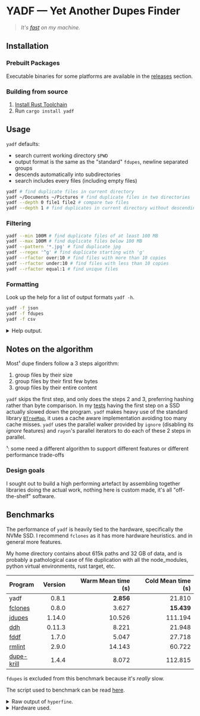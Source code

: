 # YADF — Yet Another Dupes Finder

> _It's [fast](#benchmarks) on my machine._

## Installation

### Prebuilt Packages

Executable binaries for some platforms are available in the [releases](https://github.com/jRimbault/yadf/releases) section.

### Building from source

1. [Install Rust Toolchain](https://www.rust-lang.org/tools/install)
2. Run `cargo install yadf`

## Usage

`yadf` defaults:

- search current working directory `$PWD`
- output format is the same as the "standard" `fdupes`, newline separated groups
- descends automatically into subdirectories
- search includes every files (including empty files)

```bash
yadf # find duplicate files in current directory
yadf ~/Documents ~/Pictures # find duplicate files in two directories
yadf --depth 0 file1 file2 # compare two files
yadf --depth 1 # find duplicates in current directory without descending
```

### Filtering

```bash
yadf --min 100M # find duplicate files of at least 100 MB
yadf --max 100M # find duplicate files below 100 MB
yadf --pattern '*.jpg' # find duplicate jpg
yadf --regex '^g' # find duplicate starting with 'g'
yadf --rfactor over:10 # find files with more than 10 copies
yadf --rfactor under:10 # find files with less than 10 copies
yadf --rfactor equal:1 # find unique files
```

### Formatting

Look up the help for a list of output formats `yadf -h`.

```bash
yadf -f json
yadf -f fdupes
yadf -f csv
```

<details>
  <summary>Help output.</summary>

```
yadf 0.9.2
Yet Another Dupes Finder

USAGE:
    yadf [FLAGS] [OPTIONS] [paths]...

FLAGS:
    -h, --help        Prints help information
    -n, --no-empty    Excludes empty files
    -q, --quiet       Pass many times for less log output
    -V, --version     Prints version information
    -v, --verbose     Pass many times for more log output

OPTIONS:
    -a, --algorithm <algorithm>    Hashing algorithm [default: Highway]  [possible values: Highway, MetroHash, SeaHash, XxHash]
    -f, --format <format>          Output format [default: Fdupes]  [possible values: Csv, Fdupes, Json, JsonPretty, Machine]
        --max <size>               Maximum file size
    -d, --depth <depth>            Maximum recursion depth
        --min <size>               Minimum file size
    -p, --pattern <glob>           Check files with a name matching a glob pattern, see:
                                   https://docs.rs/globset/0.4.6/globset/index.html#syntax
    -R, --regex <regex>            Check files with a name matching a Perl-style regex, see:
                                   https://docs.rs/regex/1.4.2/regex/index.html#syntax
    --rfactor <rfactor>            Replication factor [under|equal|over]:n

ARGS:
    <paths>...    Directories to search

For sizes, K/M/G/T[B|iB] suffixes can be used (case-insensitive).
```

</details>

## Notes on the algorithm

Most¹ dupe finders follow a 3 steps algorithm:

1. group files by their size
2. group files by their first few bytes
3. group files by their entire content

`yadf` skips the first step, and only does the steps 2 and 3, preferring hashing rather than byte comparison. In my [tests][3-steps] having the first step on a SSD actually slowed down the program.
`yadf` makes heavy use of the standard library [`BTreeMap`][btreemap], it uses a cache aware implementation avoiding too many cache misses. `yadf` uses the parallel walker provided by `ignore` (disabling its _ignore_ features) and `rayon`'s parallel iterators to do each of these 2 steps in parallel.

¹: some need a different algorithm to support different features or different performance trade-offs

[btreemap]: https://doc.rust-lang.org/std/collections/struct.BTreeMap.html
[3-steps]: https://github.com/jRimbault/yadf/tree/3-steps
[hashmap]: https://doc.rust-lang.org/std/collections/struct.HashMap.html

### Design goals

I sought out to build a high performing artefact by assembling together libraries doing the actual work, nothing here is custom made, it's all "off-the-shelf" software.

## Benchmarks

The performance of `yadf` is heavily tied to the hardware, specifically the
NVMe SSD. I recommend `fclones` as it has more hardware heuristics. and in general more features.

My home directory contains about 615k paths and 32 GB of data, and is probably a pathological case of file duplication with all the node_modules, python virtual environments, rust target, etc.

| Program         | Version | Warm Mean time (s) | Cold Mean time (s) |
| :-------------- | ------: | -----------------: | -----------------: |
| yadf            |   0.8.1 |          **2.856** |             21.810 |
| [fclones][0]    |   0.8.0 |              3.627 |         **15.439** |
| [jdupes][1]     |  1.14.0 |             10.526 |            111.194 |
| [ddh][2]        |  0.11.3 |              8.221 |             21.948 |
| [fddf][3]       |   1.7.0 |              5.047 |             27.718 |
| [rmlint][4]     |   2.9.0 |             14.143 |             60.722 |
| [dupe-krill][5] |   1.4.4 |              8.072 |            112.815 |

`fdupes` is excluded from this benchmark because it's _really_ slow.

The script used to benchmark can be read [here](./bench.sh).

[0]: https://github.com/pkolaczk/fclones
[1]: https://github.com/jbruchon/jdupes
[2]: https://github.com/darakian/ddh
[3]: https://github.com/birkenfeld/fddf
[4]: https://github.com/sahib/rmlint
[5]: https://github.com/kornelski/dupe-krill

<details>
    <summary>Raw output of <code>hyperfine</code>.</summary>

Warm cache:

```
Benchmark #1: fclones --min-size 0 -R ~
  Time (mean ± σ):      3.627 s ±  0.043 s    [User: 15.379 s, System: 12.571 s]
  Range (min … max):    3.571 s …  3.726 s    10 runs

Benchmark #2: jdupes -z -r ~
  Time (mean ± σ):     10.526 s ±  0.031 s    [User: 5.367 s, System: 5.096 s]
  Range (min … max):   10.475 s … 10.567 s    10 runs

Benchmark #3: rmlint --hidden ~
  Time (mean ± σ):     14.143 s ±  0.049 s    [User: 38.964 s, System: 14.541 s]
  Range (min … max):   14.049 s … 14.233 s    10 runs

Benchmark #4: ddh ~
  Time (mean ± σ):      8.221 s ±  0.035 s    [User: 34.391 s, System: 26.450 s]
  Range (min … max):    8.145 s …  8.277 s    10 runs

Benchmark #5: dupe-krill -s -d ~
  Time (mean ± σ):      8.072 s ±  0.027 s    [User: 5.007 s, System: 3.028 s]
  Range (min … max):    8.040 s …  8.120 s    10 runs

Benchmark #6: fddf -m 0 ~
  Time (mean ± σ):      5.047 s ±  0.064 s    [User: 9.872 s, System: 12.816 s]
  Range (min … max):    4.936 s …  5.122 s    10 runs

Benchmark #7: yadf ~
  Time (mean ± σ):      2.856 s ±  0.009 s    [User: 9.834 s, System: 13.386 s]
  Range (min … max):    2.843 s …  2.873 s    10 runs

Summary
  'yadf ~' ran
    1.27 ± 0.02 times faster than 'fclones --min-size 0 -R ~'
    1.77 ± 0.02 times faster than 'fddf -m 0 ~'
    2.83 ± 0.01 times faster than 'dupe-krill -s -d ~'
    2.88 ± 0.02 times faster than 'ddh ~'
    3.69 ± 0.02 times faster than 'jdupes -z -r ~'
    4.95 ± 0.02 times faster than 'rmlint --hidden ~'
```

Cold cache:

```
Benchmark #1: fclones --min-size 0 -R ~
  Time (mean ± σ):     15.439 s ±  0.690 s    [User: 22.313 s, System: 34.814 s]
  Range (min … max):   14.715 s … 16.690 s    10 runs

Benchmark #2: jdupes -z -r ~
  Time (mean ± σ):     111.194 s ±  0.643 s    [User: 18.491 s, System: 27.820 s]
  Range (min … max):   110.394 s … 112.507 s    10 runs

Benchmark #3: rmlint --hidden ~
  Time (mean ± σ):     60.722 s ±  3.917 s    [User: 38.825 s, System: 24.832 s]
  Range (min … max):   57.520 s … 70.066 s    10 runs

Benchmark #4: ddh ~
  Time (mean ± σ):     21.948 s ±  1.138 s    [User: 39.015 s, System: 42.882 s]
  Range (min … max):   21.004 s … 24.579 s    10 runs

Benchmark #5: dupe-krill -s -d ~
  Time (mean ± σ):     112.815 s ±  0.621 s    [User: 20.133 s, System: 27.512 s]
  Range (min … max):   111.902 s … 113.747 s    10 runs

Benchmark #6: fddf -m 0 ~
  Time (mean ± σ):     27.718 s ±  0.526 s    [User: 18.505 s, System: 37.530 s]
  Range (min … max):   26.796 s … 28.407 s    10 runs

Benchmark #7: yadf ~
  Time (mean ± σ):     21.810 s ±  2.827 s    [User: 19.814 s, System: 53.879 s]
  Range (min … max):   20.054 s … 28.731 s    10 runs

  Warning: Statistical outliers were detected. Consider re-running this benchmark on a quiet PC without any interferences from other programs. It might help to use the '--warmup' or '--prepare' options.

Summary
  'fclones --min-size 0 -R ~' ran
    1.41 ± 0.19 times faster than 'yadf ~'
    1.42 ± 0.10 times faster than 'ddh ~'
    1.80 ± 0.09 times faster than 'fddf -m 0 ~'
    3.93 ± 0.31 times faster than 'rmlint --hidden ~'
    7.20 ± 0.32 times faster than 'jdupes -z -r ~'
    7.31 ± 0.33 times faster than 'dupe-krill -s -d ~'
```

</details>

<details>
    <summary>Hardware used.</summary>

Extract from `neofetch` and `hwinfo --disk`:

- OS: Ubuntu 20.04.1 LTS x86_64
- Host: XPS 15 9570
- Kernel: 5.4.0-42-generic
- CPU: Intel i9-8950HK (12) @ 4.800GHz
- Memory: 4217MiB / 31755MiB
- Disk:
  - model: "SK hynix Disk"
  - driver: "nvme"

</details>
